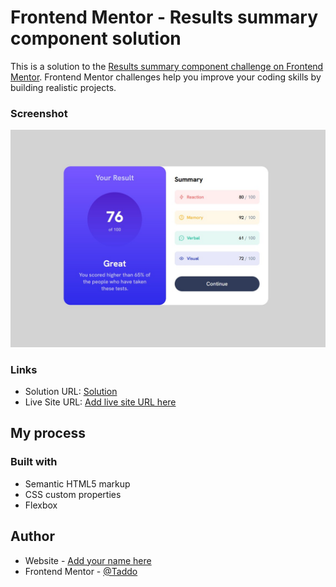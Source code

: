 # Frontend Mentor - Results summary component solution

This is a solution to the [Results summary component challenge on Frontend Mentor](https://www.frontendmentor.io/challenges/results-summary-component-CE_K6s0maV). Frontend Mentor challenges help you improve your coding skills by building realistic projects. 




### Screenshot

![](./assets/images/screenshot.jpg)

### Links

- Solution URL: [Solution](https://github.com/palmettophoto/results-summary-component.git)
- Live Site URL: [Add live site URL here](https://palmettophoto.github.io/results-summary-component/)

## My process

### Built with

- Semantic HTML5 markup
- CSS custom properties
- Flexbox

## Author

- Website - [Add your name here](https://rockhillvideomarketing.com)
- Frontend Mentor - [@Taddo](https://www.frontendmentor.io/profile/taddo)

